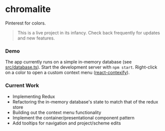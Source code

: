 # chromalite
Pinterest for colors.  
  
> This is a live project in its infancy. Check back frequently for updates and new features.
  
### Demo
The app currently runs on a simple in-memory database (see [src/database.ts](https://github.com/mjosc/chromalite/blob/master/src/database.ts)). Start the development server with `npm start`. Right-click on a color to open a custom context menu ([react-contexify](https://github.com/fkhadra/react-contexify)).
  
### Current Work
* Implementing Redux
* Refactoring the in-memory database's state to match that of the redux store
* Building out the context menu functionality
* Implement the container/presentational component pattern
* Add tooltips for navigation and project/scheme edits
